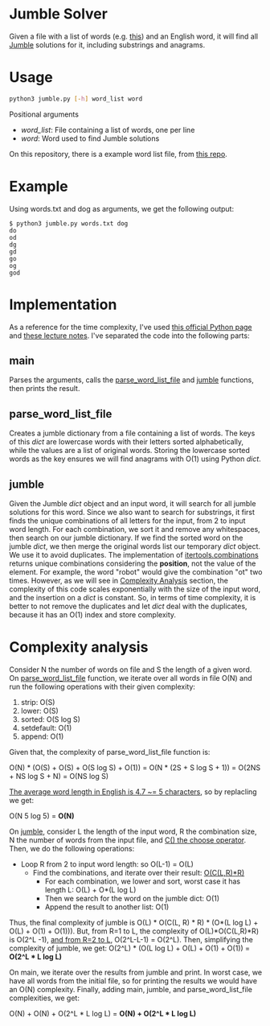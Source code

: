 # Jumble Solver

Given a file with a list of words (e.g. [this](https://github.com/dwyl/english-words)) and an English word, it will find all [Jumble](https://en.wikipedia.org/wiki/Jumble) solutions for it, including substrings and anagrams.

# Usage
``` bash
python3 jumble.py [-h] word_list word
```
Positional arguments
* *word_list*: File containing a list of words, one per line
* *word*: Word used to find Jumble solutions

On this repository, there is a example word list file, from [this repo](https://github.com/dwyl/english-words).

# Example

Using words.txt and dog as arguments, we get the following output:
```
$ python3 jumble.py words.txt dog
do
od
dg
gd
go
og
god
```

# Implementation
As a reference for the time complexity, I've used [this official Python page](https://wiki.python.org/moin/TimeComplexity) and [these lecture notes](https://www.ics.uci.edu/~pattis/ICS-33/lectures/complexitypython.txt).
I've separated the code into the following parts:

## main
Parses the arguments, calls the [parse_word_list_file](#parse_word_list_file) and [jumble](#jumble) functions, then prints the result.

## parse_word_list_file
Creates a jumble dictionary from a file containing a list of words. The keys of this _dict_ are lowercase words with their letters sorted alphabetically, while the values are a list of original words. Storing the lowercase sorted words as the key ensures we will find anagrams with O(1) using Python _dict_.

## jumble
Given the Jumble _dict_ object and an input word, it will search for all jumble solutions for this word. Since we also want to search for substrings, it first finds the unique combinations of all letters for the input, from 2 to input word length. For each combination, we sort it and remove any whitespaces, then search on our jumble dictionary. If we find the sorted word on the jumble _dict_, we then merge the original words list our temporary _dict_ object. We use it to avoid duplicates. The implementation of [itertools.combinations](https://docs.python.org/3/library/itertools.html#itertools.combinations) returns unique combinations considering the **position**, not the value of the element. For example, the word "robot" would give the combination "ot" two times. However, as we will see in [Complexity Analysis](#complexity-analysis) section, the complexity of this code scales exponentially with the size of the input word, and the insertion on a _dict_ is constant. So, in terms of time complexity, it is better to not remove the duplicates and let _dict_ deal with the duplicates, because it has an O(1) index and store complexity.


# Complexity analysis

Consider N the number of words on file and S the length of a given word. On [parse_word_list_file](#parse_word_list_file) function, we iterate over all words in file O(N) and run the following operations with their given complexity:
1. strip: O(S)
2. lower: O(S)
3. sorted: O(S log S)
4. setdefault: O(1)
5. append: O(1)

Given that, the complexity of parse_word_list_file function is: 

O(N) \* (O(S) + O(S) + O(S log S) + O(1)) = O(N \* (2S + S log S + 1)) = O(2NS + NS log S + N) = O(NS log S)

[The average word length in English is 4.7 ~= 5 characters](https://wolfgarbe.medium.com/the-average-word-length-in-english-language-is-4-7-35750344870f#:~:text=The%20average%20word%20length%20in%20English%20language%20is%204.7%20characters), so by replacling we get:

O(N 5 log 5) = **O(N)**


On [jumble](#jumble), consider L the length of the input word, R the combination size, N the number of words from the input file, and [C() the choose operator](https://en.wikipedia.org/wiki/Combination#Number_of_k-combinations). Then, we do the following operations:
* Loop R from 2 to input word length: so O(L-1) = O(L)
  * Find the combinations, and iterate over their result: [O(C(L,R)\*R)](https://stackoverflow.com/questions/53419536/what-is-the-computational-complexity-of-itertools-combinations-in-python)
    * For each combination, we lower and sort, worst case it has length L: O(L) + O*(L log L)
    * Then we search for the word on the jumble dict: O(1)
    * Append the result to another list: O(1)

Thus, the final complexity of jumble is O(L) \* O(C(L, R) \* R) \* (O*(L log L) + O(L) + O(1) + O(1))).
But, from R=1 to L, the complexity of O(L)\*O(C(L,R)\*R) is O(2^L -1), [and from R=2 to L](https://www.wolframalpha.com/input/?i=sum+k%3D2+to+n+n%21%2F%28%28k%29%21*%28n-k%29%21%29), O(2^L-L-1) = O(2^L). Then, simplifying the complexity of jumble, we get:
O(2^L) \* (O(L log L) + O(L) + O(1) + O(1)) = **O(2^L * L log L)**

On main, we iterate over the results from jumble and print. In worst case, we have all words from the initial file, so for printing the results we would have an O(N) complexity. Finally, adding main, jumble, and parse_word_list_file complexities, we get:

O(N) + O(N) + O(2^L * L log L)  = **O(N) + O(2^L * L log L)**
